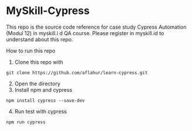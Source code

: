 # MySkill-Cypress

This repo is the source code reference for case study Cypress Automation (Modul 12) in myskill.i d QA course. Please register in myskill.id to understand about this repo. 

How to run this repo
1. Clone this repo with
```
git clone https://github.com/aflahur/learn-cypress.git
```
2. Open the directory
3. Install npm and cypress
```
npm install cypress --save-dev
```
4. Run test with cypress
```
npm run cypress
```
